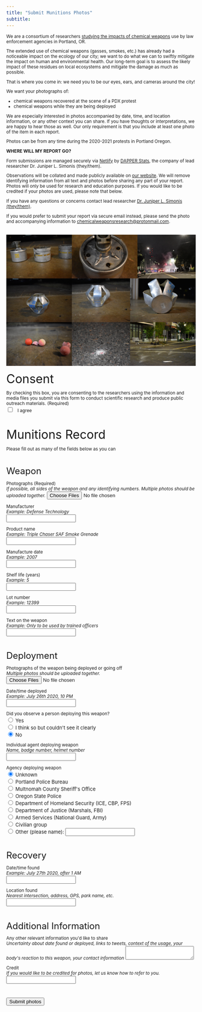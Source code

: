 ```yaml
---
title: "Submit Munitions Photos"
subtitle: 
---
```


<small>

We are a consortium of researchers [studying the impacts of chemical weapons](https://www.dapperstats.com/project/chemical_weapons/) use by law enforcement agencies in Portland, OR. 

The extended use of chemical weapons (gasses, smokes, etc.) has already had a noticeable impact on the ecology of our city; we want to do what we can to swiftly mitigate the impact on human and environmental health. 
Our long-term goal is to assess the likely impact of these residues on local ecosystems and mitigate the damage as much as possible.

That is where you come in: we need you to be our eyes, ears, and cameras around the city! 

We want your photographs of:  
- chemical weapons recovered at the scene of a PDX protest  
- chemical weapons while they are being deployed

We are especially interested in photos accompanied by date, time, and location information, or any other context you can share. 
If you have thoughts or interpretations, we are happy to hear those as well. 
Our only requirement is that you include at least one photo of the item in each report.

Photos can be from any time during the 2020-2021 protests in Portland Oregon.

**WHERE WILL MY REPORT GO?**

Form submissions are managed securely via [Netlify](https://www.netlify.com/) by [DAPPER Stats](https://dapperstats.com), the company of lead researcher Dr. Juniper L. Simonis (they/them).

Observations will be collated and made publicly available on [our website](https://www.chemicalweaponsresearch.com).
We will remove identifying information from all text and photos before sharing any part of your report. 
Photos will only be used for research and education purposes.
If you would like to be credited if your photos are used, please note that below.

If you have any questions or concerns contact lead researcher [Dr. Juniper L. Simonis (they/them)](mailto:chemicalweaponsresearch@protonmail.com).

If you would prefer to submit your report via secure email instead, please send the photo and accompanying information to [chemicalweaponsresearch@protonmail.com](mailto:chemicalweaponsresearch@protonmail.com).

<br>

<img src="submission_examples.png" alt="Nine examples of munition photos arranged in a 3x3 grid; top row from the left: three SAF Smoke triple chaser grenade parts, the top of a triple chaser grenade, the grenade's smoke; the middle from the left: front, back, and bottom of a CS Instantaneous Blast grenade; bottom row from the left: intact powder balls and powder ball fragments, impact of a powder ball close up in the road, pulled back shot of multiple powder ball impacts in the road" width="1000"> 

<br>

<form name="munitions" method="POST" data-netlify="true">
  <p>
    <font size="+3">Consent</font>
  </p>
  <p>
    <label>
      By checking this box, you are consenting to the researchers using the information and media files you submit via this form to conduct scientific research and produce public outreach materials. (Required)
    </label> 
    <br> 
    <input type="checkbox" name="consent" required/> &nbsp;
    I agree
  </p>
  <br>
  <p>
    <font size="+3">
      Munitions Record
    </font>
  </p>
  <p>
    Please fill out as many of the fields below as you can
  </p>
  <br>
  <p>
    <font size="+2">
      Weapon
    </font>
  </p>
  <p>
    <label>
      Photographs (Required)
    </label>
    <br>
    <em>
      If possible, all sides of the weapon and any identifying numbers.  
      Multiple photos should be uploaded together.
    </em>
    <input type="file" id="munition_photos" name="munitions_photos" multiple required/>
    <br>
  </p>
  <p>
    <label>
      Manufacturer
    </label>
      <br>
      <em>
        Example: Defense Technology
      </em>
    <br>
    <input type="text" id="manufacturer" name="manufacturer"/>
    <br>
  </p>
  <p>
    <label>
      Product name
    </label>
      <br>
      <em>
        Example: Triple Chaser SAF Smoke Grenade
      </em>
    <br>
    <input type="text" id="product" name="product"/>
    <br>
  </p>
  <p>
    <label>
      Manufacture date
    </label>
      <br>
      <em>
        Example: 2007
      </em>
    <br>
    <input type="text" id="manufacture_date" name="manufacture_date"/>
    <br>
  </p>
  <p>
    <label>
      Shelf life (years)
    </label>
      <br>
      <em>
        Example: 5
      </em>
    <br>
    <input type="text" id="shelf_life" name="shelf_life"/>
    <br>
  </p>
  <p>
    <label>
      Lot number
    </label>
      <br>
      <em>
        Example: 12399
      </em>
    <br>
    <input type="text" id="shelf_life" name="shelf_life"/>
    <br>
  </p>
  <p>
    <label>
      Text on the weapon
    </label>
      <br>
      <em>
        Example: Only to be used by trained officers
      </em>
    <br>
    <input type="text" id="weapon_text" name="weapon_text"/>
    <br>
  </p>


  <br>
  <p>
    <font size="+2">
      Deployment
    </font>
  </p>
  <p>
    <label>
      Photographs of the weapon being deployed or going off
    </label>
    <br> 
    <em>
      Multiple photos should be uploaded together.
    </em>
    <input type="file" id="deployment_photos" name="deployment_files" multiple/>
    <br>
  </p>
  <p>
    <label>
      Date/time deployed
    </label>
      <br>
      <em>
        Example: July 26th 2020, 10 PM
      </em>
    <br>
    <input type="text" id="date_time_deployed" name="date_time_deployed"/>
    <br>
  </p>
  <p>
    <label>
      Did you observe a person deploying this weapon?
    </label>
    <br>
    <input type="radio" id="yes" name="in_deployment"/>
    <label for="yes">
      <font size="-1">
        Yes
      </font>
    </label>
    <br>
    <input type="radio" id="maybe" name="in_deployment"/>
    <label for="maybe">
      <font size="-1">
        I think so but couldn't see it clearly
      </font>
    </label>
    <br>
    <input type="radio" id="no" name="in_deployment" checked/>
    <label for="no">
      <font size="-1">
        No
      </font>
    </label>
  </p>
  <p>
    <label>
      Individual agent deploying weapon 
    </label>
    <br>
    <em>
      Name, badge number, helmet number
    </em>
    <br>
    <input type="text" id="deployer" name="deployer"/>
  </p>
  <p>
    <label>
      Agency deploying weapon
    </label>
    <br>
    <input type="radio" id="unknown" name="agency_deploying" checked/>
    <label for="unknown">
      <font size="-1">
        Unknown
      </font>
    </label>
    <br>
    <input type="radio" id="ppb" name="agency_deploying"/>
    <label for="ppb">
      <font size="-1">
        Portland Police Bureau
      </font>
    </label>
    <br>
    <input type="radio" id="mcso" name="agency_deploying"/>
    <label for="mcso">
      <font size="-1">
        Multnomah County Sheriff's Office
      </font>
    </label>
    <br>
    <input type="radio" id="osp" name="agency_deploying"/>
    <label for="osp">
      <font size="-1">
        Oregon State Police
      </font>
    </label>
    <br>
    <input type="radio" id="dhs" name="agency_deploying"/>
    <label for="dhs">
      <font size="-1">
        Department of Homeland Security (ICE, CBP, FPS)
      </font>
    </label>
    <br>
    <input type="radio" id="doj" name="agency_deploying"/>
    <label for="doj">
      <font size="-1">
        Department of Justice (Marshals, FBI)
      </font>
    </label>
    <br>
    <input type="radio" id="armed_services" name="agency_deploying"/>
    <label for="armed_services">
      <font size="-1">
        Armed Services (National Guard, Army)
      </font>
    </label>
    <br>
    <input type="radio" id="civilian" name="agency_deploying"/>
    <label for="civilian">
      <font size="-1">
        Civilian group
      </font>
    </label>
    <br>
    <input type="radio" id="other" name="agency_deploying"/>
    <label for="other">
      <font size="-1">
        Other (please name): 
         <input type="text" id="other_name" name="other_agency_deploying"/>
      </font>
    </label>
    <br>
  </p>
  <br>
  <p>
    <font size="+2">
      Recovery
    </font>
  </p>
  <p>
    <label>
      Date/time found
    </label>
      <br>
      <em>
        Example: July 27th 2020, after 1 AM
      </em>
    <br>
    <input type="text" id="date_time_found" name="date_time_found"/>
    <br>
  </p>
  <p>
    <label>
      Location found
    </label>
      <br>
      <em>
      Nearest intersection, address, GPS, park name, etc.
      </em>
    <br>
    <input type="text" id="location_found" name="location_found"/>
    <br>
  </p>
  <br>
  <p>
    <font size="+2">
      Additional Information
    </font>
  </p>
  <p>
    <label>
      Any other relevant information you'd like to share
    </label>
    <br>
    <em>
      Uncertainty about date found or deployed, links to tweets, context of the usage, your body's reaction to this weapon, your contact information
    </em>
    <textarea name="narrative">
    </textarea>
    <br>
  </p>
  <p>
    <label>
      Credit
    </label>
      <br>
      <em>
      If you would like to be credited for photos, let us know how to refer to you.
      </em>
    <br>
    <input type="text" id="credit" name="credit"/>
    <br>
  </p>
  <br>
  <p>
    <button type="submit">
      Submit photos
    </button>
  </p>
</form>

<br>
</small>